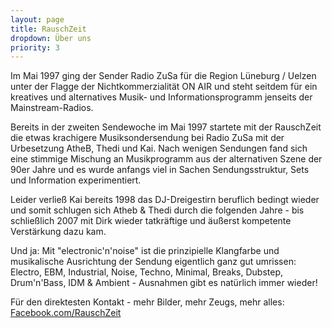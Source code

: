 ```yaml
---
layout: page
title: RauschZeit
dropdown: Über uns
priority: 3
---
```


Im Mai 1997 ging der Sender Radio ZuSa für die Region Lüneburg / Uelzen unter der Flagge der Nichtkommerzialität ON AIR und steht seitdem für ein kreatives und alternatives Musik- und Informationsprogramm jenseits der Mainstream-Radios.

Bereits in der zweiten Sendewoche im Mai 1997 startete mit der RauschZeit die etwas krachigere Musiksondersendung bei Radio ZuSa mit der Urbesetzung AtheB, Thedi und Kai. Nach wenigen Sendungen fand sich eine stimmige Mischung an Musikprogramm aus der alternativen Szene der 90er Jahre und es wurde anfangs viel in Sachen Sendungsstruktur, Sets und Information experimentiert.

Leider verließ Kai bereits 1998 das DJ-Dreigestirn beruflich bedingt wieder und somit schlugen sich Atheb &amp; Thedi durch die folgenden Jahre - bis schließlich 2007 mit Dirk wieder tatkräftige und äußerst kompetente Verstärkung dazu kam.

Und ja: Mit "electronic'n'noise" ist die prinzipielle Klangfarbe und musikalische Ausrichtung der Sendung eigentlich ganz gut umrissen: Electro, EBM, Industrial, Noise, Techno, Minimal, Breaks, Dubstep, Drum'n'Bass, IDM &amp; Ambient - Ausnahmen gibt es natürlich immer wieder!

Für den direktesten Kontakt - mehr Bilder, mehr Zeugs, mehr alles: [Facebook.com/RauschZeit](https://www.facebook.com/rauschzeit)

